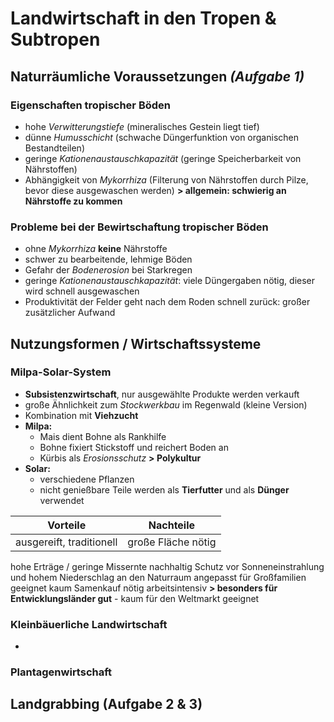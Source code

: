 # Landwirtschaft in den Tropen & Subtropen

## Naturräumliche Voraussetzungen *(Aufgabe 1)*

### Eigenschaften tropischer Böden
- hohe *Verwitterungstiefe* (mineralisches Gestein liegt tief)
- dünne *Humusschicht* (schwache Düngerfunktion von organischen Bestandteilen)
- geringe *Kationenaustauschkapazität* (geringe Speicherbarkeit von Nährstoffen)
- Abhängigkeit von *Mykorrhiza* (Filterung von Nährstoffen durch Pilze, bevor diese ausgewaschen werden)
	**> allgemein: schwierig an Nährstoffe zu kommen**

### Probleme bei der Bewirtschaftung tropischer Böden
- ohne *Mykorrhiza* **keine** Nährstoffe
- schwer zu bearbeitende, lehmige Böden
- Gefahr der *Bodenerosion* bei Starkregen
- geringe *Kationenaustauschkapazität*: viele Düngergaben nötig, dieser wird schnell ausgewaschen
- Produktivität der Felder geht nach dem Roden schnell zurück: großer zusätzlicher Aufwand

## Nutzungsformen / Wirtschaftssysteme

### Milpa-Solar-System
- **Subsistenzwirtschaft**, nur ausgewählte Produkte werden verkauft
- große Ähnlichkeit zum *Stockwerkbau* im Regenwald (kleine Version)
- Kombination mit **Viehzucht**
- **Milpa:**
	- Mais dient Bohne als Rankhilfe
	- Bohne fixiert Stickstoff und reichert Boden an
	- Kürbis als *Erosionsschutz* **> Polykultur**
- **Solar:**
	- verschiedene Pflanzen
	- nicht genießbare Teile werden als **Tierfutter** und als **Dünger** verwendet

Vorteile | Nachteile
--- | ---
ausgereift, traditionell | große Fläche nötig
hohe Erträge / geringe Missernte
nachhaltig
Schutz vor Sonneneinstrahlung und hohem Niederschlag
an den Naturraum angepasst
für Großfamilien geeignet
kaum Samenkauf nötig
arbeitsintensiv **> besonders für Entwicklungsländer gut**
	- kaum für den Weltmarkt geeignet

### Kleinbäuerliche Landwirtschaft
- 

### Plantagenwirtschaft

## Landgrabbing (Aufgabe 2 & 3)

<!--stackedit_data:
eyJoaXN0b3J5IjpbMjc4NDUxMjc5LC05NTM3OTU1NTAsMzEyNj
YwNTY1LC0yMDU5NDk3NTE5LDEzODMyMjA4NjddfQ==
-->